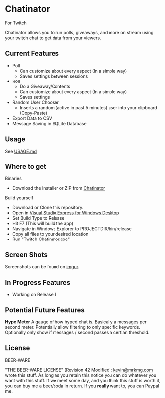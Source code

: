 Chatinator
=========
For Twitch

Chatinator allows you to run polls, giveaways, and more on stream using your twitch chat to get data from your viewers.


Current Features
----------------

  - Poll
    - Can customize about every aspect (In a simple way)
    - Saves settings between sessions
  - Roll
    - Do a Giveaway/Contents
    - Can customize about every aspect (In a simple way)
    - Saves settings
  - Random User Chooser
    - Inserts a random (active in past 5 minutes) user into your clipboard (Copy-Paste)
  - Export Data to CSV
  - Message Saving in SQLite Database



Usage
-----

See [USAGE.md](https://github.com/mrkmg/TwitchChatinator/blob/master/USAGE.md)

Where to get
------------

Binaries
- Download the Installer or ZIP from [Chatinator](https://microapp.co/twitch-chatinator/)

Build yourself
- Download or Clone this repository.
- Open in [Visual Studio Express for Windows Desktop](http://www.visualstudio.com/downloads/download-visual-studio-vs#d-express-windows-desktop)
- Set Build Type to Release
- Hit F7 (This will build the app)
- Navigate in Windows Explorer to PROJECTDIR/bin/release
- Copy all files to your desired location
- Run "Twitch Chatinator.exe"

Screen Shots
-------------

Screenshots can be found on [imgur](http://imgur.com/a/TcNcZ).

In Progress Features
--------------------

  - Working on Release 1

Potential Future Features
-------------------------

**Hype Meter** A gauge of how hyped chat is. Basically a messages per second meter. Potentially allow filtering to only specific keywords. Optionally only show if messages / second passes a certian threshold.

License
-------
BEER-WARE


"THE BEER-WARE LICENSE" (Revision 42 Modified):
<kevin@mrkmg.com> wrote this stuff. As long as you retain this notice you
can do whatever you want with this stuff. If we meet some day, and you think
this stuff is worth it, you can buy me a beer/soda in return. If you **really** want
to, you can Paypal me.

